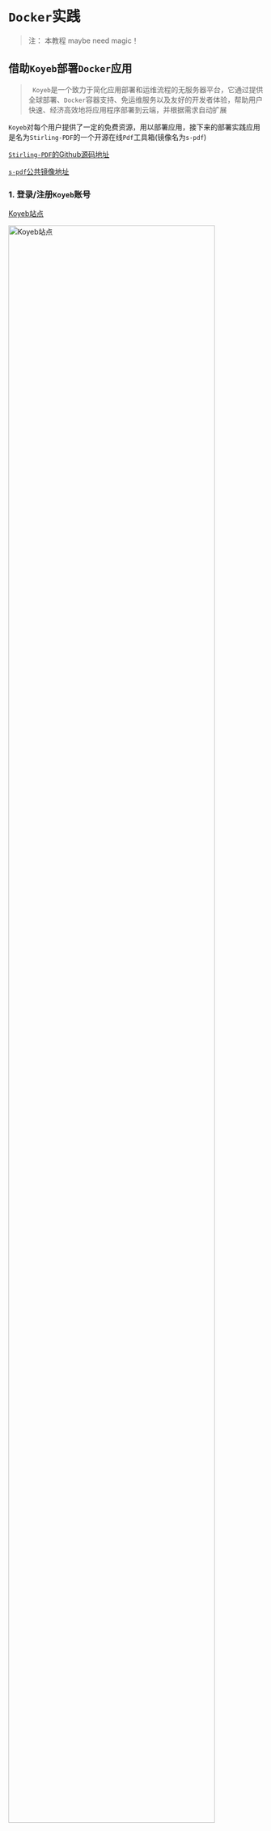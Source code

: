 # `Docker`实践

> 注： 本教程 maybe need magic！

[](https://www.xdu-inspur.club/Files/Clash.Verge_1.6.2_x64-setup.exe)

## 借助`Koyeb`部署`Docker`应用

>&nbsp;&nbsp;`Koyeb`是一个致力于简化应用部署和运维流程的无服务器平台，它通过提供全球部署、`Docker`容器支持、免运维服务以及友好的开发者体验，帮助用户快速、经济高效地将应用程序部署到云端，并根据需求自动扩展

`Koyeb`对每个用户提供了一定的免费资源，用以部署应用，接下来的部署实践应用是名为`Stirling-PDF`的一个开源在线`Pdf`工具箱(镜像名为`s-pdf`)

<a href="https://github.com/Stirling-Tools/Stirling-PDF" target="_blank">`Stirling-PDF`的Github源码地址</a>

<a href="https://hub.docker.com/r/frooodle/s-pdf" target="_blank">`s-pdf`公共镜像地址</a>

### 1. 登录/注册`Koyeb`账号

<a href="https://www.koyeb.com/" target="_blank">Koyeb站点</a>

<img src="./docker_practice/Koyeb.png" alt="Koyeb站点" width="90%">

注册时可以使用`Email`或者`Github`绑定方式：

<img src="./docker_practice/Koyeb_sign_up.png" alt="about1" width="90%">

填写相关信息，这里`organization's name`是用户唯一的：

<img src="./docker_practice/Koyeb_sign_up_success.png" alt="about1" width="90%">

下面这一页可以随意填写：

<img src="./docker_practice/Koyeb_about.png" alt="about2" width="90%">

### 2. 创建容器应用并部署

选择部署`Docker`应用：

<img src="./docker_practice/Koyeb_deploy_project.png" alt="选择Docker应用部署" width="90%">

选择`Create Web Service`：

<img src="./docker_practice/Koyeb_create_web1.png" alt="服务创建" width="90%">

填入`s-pdf`的镜像地址:

<img src="./docker_practice/Koyeb_create_s-pdf_image.png" alt="填入`s-pdf`镜像地址" width="90%">

这里配置一下容器，开放端口`8080`:

<img src="./docker_practice/Koyeb_create_s-pdf_port.png" alt="开放端口" width="90%">

然后点击右上角`Deploy`即可自动部署

### 3. 访问应用

在我们对`Koyeb`的体验下，使用免费额度部署应用会比较慢，甚至可能需要等待`20`分钟~`50`分钟不能，这里耐心等待即可

如果服务状态出现`Error`，可以检查上述配置是否有问题，再重新部署一下:smile:

部署好之后应用状态应该是`healthy`的：

<img src="./docker_practice/Koyeb_create_s-pdf_ok.png" alt="部署成功" width="90%">

使用给出的`url`路径即可跳转访问使用(右上角有语言切换设置):

<img src="./docker_practice/Koyeb_create_s-pdf_use.png" alt="访问应用" width="90%">


## 借助`Render`部署`Docker`应用

>&nbsp;&nbsp;Render作为一个云服务提供商，提供了一个统一的平台来构建和运行各种应用程序和网站。这个平台的特点包括免费的`TLS`证书、全球内容分发网络(`CDN`)、私有网络以及从`Git`自动部署等功能，帮助开发者更高效地管理和运行他们的在线项目。

在这个平台上我们将部署一个名为`it-tools`的在线工具箱

<a href="https://github.com/CorentinTh/it-tools" target="_blank">`it-tools`的Github源码地址</a>

<a href="https://hub.docker.com/r/corentinth/it-tools" target="_blank">`it-tools`公共镜像地址</a>

### 1. 登录/注册`Render`账号

[Render站点](https://render.com/)：

![Render官网](./docker_practice/render_start.png)

点击右上角进行注册，可以使用现有的其他平台账号比如`Github`绑定，就能自动识别到你的邮箱

![初始注册](./docker_practice/render_sign_up.png)

中途会有一个邮箱验证，收到邮件之后认证一下即可

### 2. 创建容器应用并部署

注册好之后选择新建`Web Service`：

![创建Web Service](./docker_practice/render_sign_up_ok.png)

选择从现有的镜像创建：

![选择从现有的镜像创建](./docker_practice/render_create_webapp_1.png)

填入`it-tools`的镜像地址:

![it-tools的image](./docker_practice/render_create_it-tools_image.png)

进行简单的设置，`Name`可以随意设置，`Region`建议设置为新加坡，同时设实例类型为`Free`：

![配置](./docker_practice/render_create_it-tools_setting.png)

点击`Create Web Service`即可自动创建：

![创建](./docker_practice/render_create_it-tools_create.png)

一般情况下在应用不多时`Render`构建服务较快，且成功标志为状态绿色`Live`

![创建成功](./docker_practice/render_create_it-tools_ok.png)

### 3.访问使用工具箱

同样使用给出的`url`即可成功访问使用：

![访问使用](./docker_practice/render_create_it-tools_use.png)

### 说明

安排这样的平台部署顺序我们是有意而为之，因为`Render`站点的免费额度有一定限制，有一点就是如果服务部署后，在每`15Min`内没有流量访问，后台就会自动将服务暂停，后续有访问时再重启服务，还有像一个月服务免费部署额度上线为`720Hour`(对，就是`30`天，即限制只能完整部署一个服务，详见[官方说明](https://docs.render.com/free#free-web-services))，所以就在此部署比较轻便的`it-tools`，即使挂了，重启也是比较快的；而像`Koyeb`就没有这种限制，只是单纯的配置低而已。所以，最好能有一个监控(比如[uptime-kuma](https://github.com/louislam/uptime-kuma))，定时对`Render`上的服务进行心跳检测和保活操作

## 小结语

- 如果有需求或者感兴趣的话，可以看看别的应用部署平台，国内国外有很多，价格有高有低，还请自行评估。

- 如果手上有服务器的话，也可以装装`Docker`，部署应用非常快、方便，数据迁移快捷

- 如果需要在`Windows`系统上安装`Docker`，可以自行查找教程，对于每个人设备不同，步骤和设置亦不一样

